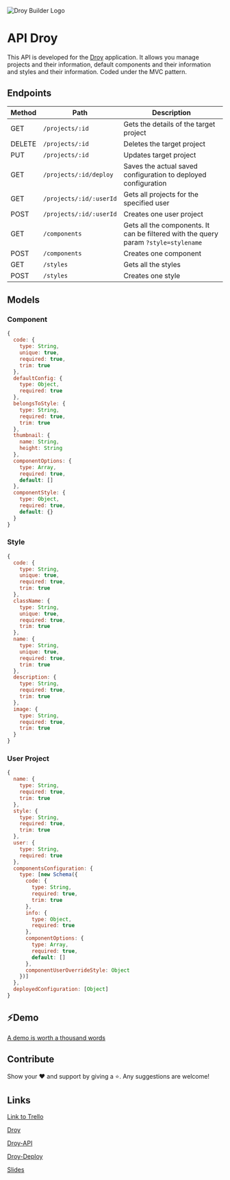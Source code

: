 ![Droy Builder Logo](https://firebasestorage.googleapis.com/v0/b/droy-dev.appspot.com/o/public%2Fdroy_logo.png?alt=media&token=c6f641e9-d3b3-46e7-9b1a-24377b8b35df)

# API Droy

This API is developed for the [Droy](https://github.com/marcmnc7/droy) application. It allows you manage projects and their information, default components and their information and styles and their information. Coded under the MVC pattern.

## Endpoints

| Method  | Path  | Description  |
|---|---|---|
| GET  | `/projects/:id`  | Gets the details of the target project  |
| DELETE  | `/projects/:id`  | Deletes the target project  |
| PUT  | `/projects/:id`  | Updates target project  |
| GET  | `/projects/:id/deploy`  | Saves the actual saved configuration to deployed configuration  |
| GET  | `/projects/:id/:userId`  | Gets all projects for the specified user  |
| POST  | `/projects/:id/:userId`  | Creates one user project  |
| GET  | `/components`  | Gets all the components. It can be filtered with the query param `?style=stylename` |
| POST  | `/components`  | Creates one component  |
| GET  | `/styles`  | Gets all the styles  |
| POST  | `/styles`  | Creates one style  |

## Models

### Component

```javascript
{
  code: {
    type: String,
    unique: true,
    required: true,
    trim: true
  },
  defaultConfig: {
    type: Object,
    required: true
  },
  belongsToStyle: {
    type: String,
    required: true,
    trim: true
  },
  thumbnail: {
    name: String,
    height: String
  },
  componentOptions: {
    type: Array,
    required: true,
    default: []
  },
  componentStyle: {
    type: Object,
    required: true,
    default: {}
  }
}

```

### Style

```javascript
{
  code: {
    type: String,
    unique: true,
    required: true,
    trim: true
  },
  className: {
    type: String,
    unique: true,
    required: true,
    trim: true
  },
  name: {
    type: String,
    unique: true,
    required: true,
    trim: true
  },
  description: {
    type: String,
    required: true,
    trim: true
  },
  image: {
    type: String,
    required: true,
    trim: true
  }
}
```

### User Project

```javascript
{
  name: {
    type: String,
    required: true,
    trim: true
  },
  style: {
    type: String,
    required: true,
    trim: true
  },
  user: {
    type: String,
    required: true
  },
  componentsConfiguration: {
    type: [new Schema({
      code: {
        type: String,
        required: true,
        trim: true
      },
      info: {
        type: Object,
        required: true
      },
      componentOptions: {
        type: Array,
        required: true,
        default: []
      },
      componentUserOverrideStyle: Object
    })]
  },
  deployedConfiguration: [Object]
}
```

## ⚡️Demo 

[A demo is worth a thousand words](https://droy-prod.web.app/about)

## Contribute

Show your ❤️ and support by giving a ⭐. 
Any suggestions are welcome!

## Links

[Link to Trello](https://trello.com/b/Krfo4Qp5/droy)

[Droy](https://github.com/marcmnc7/droy)

[Droy-API](https://github.com/marcmnc7/droy-api)

[Droy-Deploy](https://github.com/marcmnc7/droy-deploy)

[Slides](https://docs.google.com/presentation/d/1uFGmgLAgxeSe85KBZDAyAb9DgJ9LqC1k4Wlm6_MQMug/edit#slide=id.p)
